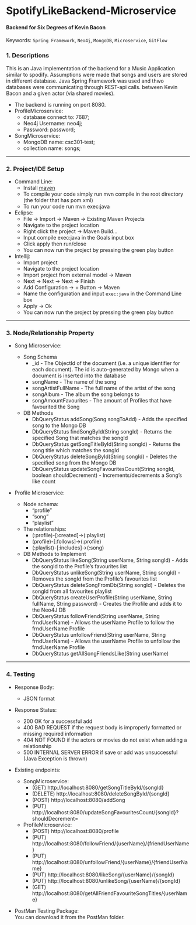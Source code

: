 # SpotifyLikeBackend-Microservice

#### Backend for Six Degrees of Kevin Bacon
  Keywords: `Spring Framework`, `Neo4j`, `MongoDB`, `Microservice`, `GitFlow`
  
### 1. Descriptions<br/>
  This is an Java implementation of the backend for a Music Application similar to spodify. Assumptions were made that songs and users are stored in different database. Java Spring Framework was used and thwo databases were communicating through REST-api calls.
between Kevin Bacon and a given actor (via shared movies). 
* The backend is running on port 8080.
* ProfileMicroservice:
  * database connect to: 7687;
  * Neo4j Username: neo4j; 
  * Password: password;
* SongMicroservice:
  * MongoDB name: csc301-test;
  * collection name: songs;

------

### 2. Project/IDE Setup

* Command Line:
  * Install [maven](https://maven.apache.org/index.html)
  * To compile your code simply run mvn compile in the root directory (the folder
that has pom.xml)
  * To run your code run mvn exec:java 
* Eclipse:
  * File → Import → Maven → Existing Maven Projects
  * Navigate to the project location
  * Right click the project → Maven Build…
  * Input compile exec:java in the Goals input box
  * Click apply then run/close
  * You can now run the project by pressing the green play button
* Intellij:  
  * Import project
  * Navigate to the project location
  * Import project from external model → Maven
  * Next → Next → Next → Finish
  * Add Configuration → + Button → Maven
  * Name the configuration and input `exec:java` in the Command Line box
  * Apply → Ok
  * You can now run the project by pressing the green play button
  
------

### 3. Node/Relationship Property
* Song Microservice:
  * Song Schema
    * _id - The ObjectId of the document (i.e. a unique identifier for each document).
The id is auto-generated by Mongo when a document is inserted into the
database
    * songName - The name of the song
    * songArtistFullName - The full name of the artist of the song
    * songAlbum - The album the song belongs to
    * songAmountFavourites - The amount of Profiles that have favourited the Song
  * DB Methods
    * DbQueryStatus addSong(Song songToAdd) - Adds the specified song to the
Mongo DB
    * DbQueryStatus findSongById(String songId) - Returns the specified Song that
matches the songId
    * DbQueryStatus getSongTitleById(String songId) - Returns the song title which
matches the songId
    * DbQueryStatus deleteSongById(String songId) - Deletes the specified song from
the Mongo DB
    * DbQueryStatus updateSongFavouritesCount(String songId, boolean
shouldDecrement) - Increments/decrements a Song’s like count

* Profile Microservice:

  * Node schema:
    * “profile”
    * “song”
    * “playlist”
  * The relationships:
    * (:profile)-[:created]->(:playlist)
    * (profile)-[:follows]->(:profile)
    * (:playlist)-[:includes]->(:song)
  * DB Methods to Implement
    * DbQueryStatus likeSong(String userName, String songId) - Adds the songId to
the Profile’s favourites list
    * DbQueryStatus unlikeSong(String userName, String songId) - Removes the
songId from the Profile’s favourites list
    * DbQueryStatus deleteSongFromDb(String songId) - Deletes the songId from all
favourites playlist
    * DbQueryStatus createUserProfile(String userName, String fullName, String
password) - Creates the Profile and adds it to the Neo4J DB
    * DbQueryStatus followFriend(String userName, String frndUserName) - Allows
the userName Profile to follow the frndUserName Profile
    * DbQueryStatus unfollowFriend(String userName, String frndUserName) -
Allows the userName Profile to unfollow the frndUserName Profile
    * DbQueryStatus getAllSongFriendsLike(String userName)
    
------

### 4. Testing
* Response Body:
  * JSON format
  
* Response Status:
  * 200 OK for a successful add
  * 400 BAD REQUEST if the request body is improperly formatted or missing required
information
  * 404 NOT FOUND if the actors or movies do not exist when adding a relationship
  * 500 INTERNAL SERVER ERROR if save or add was unsuccessful (Java Exception is
thrown)

* Existing endpoints:
  * SongMicroservice:
    * (GET) http://localhost:8080/getSongTitleById/{songId}
    * (DELETE) http://localhost:8080/deleteSongById/{songId}   
    * (POST) http://localhost:8080/addSong
    * (PUT) http://localhost:8080/updateSongFavouritesCount/{songId}?shouldDecrement=
  * ProfileMicroservice:
    * (POST) http://localhost:8080/profile
    * (PUT) http://localhost:8080/followFriend/{userName}/{friendUserName}
    * (PUT) http://localhost:8080/unfollowFriend/{userName}/{friendUserName}
    * (PUT) http://localhost:8080/likeSong/{userName}/{songId}
    * (PUT) http://localhost:8080/unlikeSong/{userName}/{songId} 
    * (GET) http://localhost:8080/getAllFriendFavouriteSongTitles/{userName}
    
* PostMan Testing Package:<br/>
  You can download it from the PostMan folder.





  

